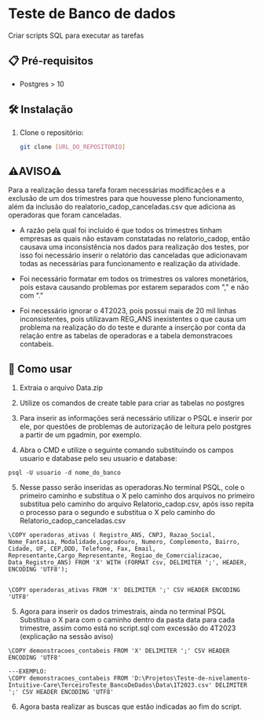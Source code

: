 # Teste de Banco de dados

Criar scripts SQL para executar as tarefas

## 📋 Pré-requisitos
- Postgres > 10

## 🛠 Instalação
1. Clone o repositório:
   ```bash
   git clone [URL_DO_REPOSITORIO]


## ⚠️AVISO⚠️

Para a realização dessa tarefa foram necessárias modificações e a exclusão de um dos trimestres para que houvesse pleno funcionamento, além da inclusão do realatorio_cadop_canceladas.csv que adiciona as operadoras que foram canceladas.

- A razão pela qual foi incluido é que todos os trimestres tinham empresas as quais não estavam constatadas no relatorio_cadop, então causava uma inconsistência nos dados para realização dos testes, por isso foi necessário inserir o relatório das canceladas que adicionavam todas as necessárias para funcionamento e realização da atividade.

- Foi necessário formatar em todos os trimestres os valores monetários, pois estava causando problemas por estarem separados com "," e não com "."

- Foi necessário ignorar o 4T2023, pois possui mais de 20 mil linhas inconsistentes, pois utilizavam REG_ANS inexistentes o que causa um problema na realização do do teste e durante a inserção por conta da relação entre as tabelas de operadoras e a tabela demonstracoes contabeis.


## 🚀 Como usar

1. Extraia o arquivo Data.zip

2. Utilize os comandos de create table para criar as tabelas no postgres

3. Para inserir as informações será necessário utilizar o PSQL e inserir por ele, por questões de problemas de autorização de leitura pelo postgres a partir de um pgadmin, por exemplo.

4. Abra o CMD e utilize o seguinte comando substituindo os campos usuario e database pelo seu usuario e database:
```
psql -U usuario -d nome_do_banco
```

5. Nesse passo serão inseridas as operadoras.No terminal PSQL, cole o primeiro caminho e substitua o X pelo caminho dos arquivos no primeiro substitua pelo caminho do arquivo Relatorio_cadop.csv, após isso repita o processo para o segundo e  substitua o X pelo caminho do Relatorio_cadop_canceladas.csv

```
\COPY operadoras_ativas ( Registro_ANS, CNPJ, Razao_Social, Nome_Fantasia, Modalidade,Logradouro, Numero, Complemento, Bairro, Cidade, UF, CEP,DDD, Telefone, Fax, Email, Representante,Cargo_Representante, Regiao_de_Comercializacao, Data_Registro_ANS) FROM 'X' WITH (FORMAT csv, DELIMITER ';', HEADER, ENCODING 'UTF8');


\COPY operadoras_ativas FROM 'X' DELIMITER ';' CSV HEADER ENCODING 'UTF8'

```


5. Agora para inserir os dados trimestrais, ainda no terminal PSQL Substitua o X para com o caminho dentro da pasta data para cada trimestre, assim como está no script.sql com excessão do 4T2023 (explicação na sessão aviso)

```
\COPY demonstracoes_contabeis FROM 'X' DELIMITER ';' CSV HEADER ENCODING 'UTF8'

---EXEMPLO: 
\COPY demonstracoes_contabeis FROM 'D:\Projetos\Teste-de-nivelamento-Intuitive-Care\TerceiroTeste_BancoDeDados\Data\1T2023.csv' DELIMITER ';' CSV HEADER ENCODING 'UTF8'

```

6. Agora basta realizar as buscas que estão indicadas ao fim do script.


